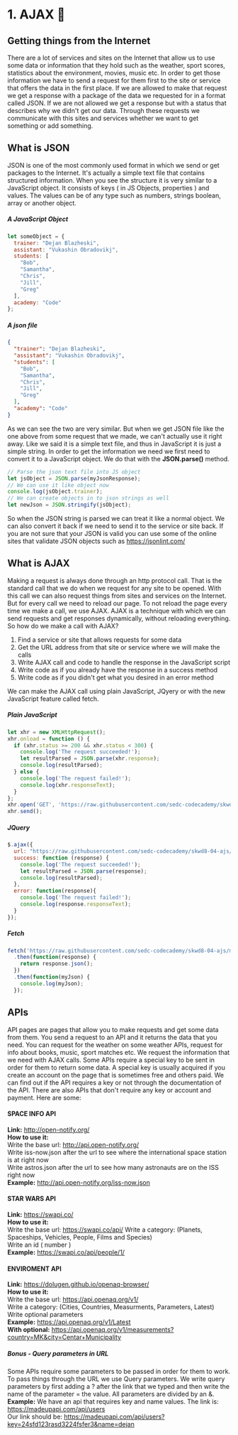 # 1. AJAX &#x1F34E;
## Getting things from the Internet
There are a lot of services and sites on the Internet that allow us to use some data or information that they hold such as the weather, sport scores, statistics about the environment, movies, music etc. In order to get those information we have to send a request for them first to the site or service that offers the data in the first place. If we are allowed to make that request we get a response with a package of the data we requested for in a format called JSON. If we are not allowed we get a response but with a status that describes why we didn't get our data. Through these requests we communicate with this sites and services whether we want to get something or add something. 

## What is JSON
JSON is one of the most commonly used format in which we send or get packages to the Internet. It's actually a simple text file that contains structured information. When you see the structure it is very similar to a JavaScript object. It consists of keys ( in JS Objects, properties ) and values. The values can be of any type such as numbers, strings boolean, array or another object. 

##### A JavaScript Object
```javascript
let someObject = {
  trainer: "Dejan Blazheski",
  assistant: "Vukashin Obradovikj",
  students: [
    "Bob",
    "Samantha",
    "Chris",
    "Jill",
    "Greg"
  ],
  academy: "Code"
};
```
##### A json file
```json
{
  "trainer": "Dejan Blazheski",
  "assistant": "Vukashin Obradovikj",
  "students": [
    "Bob",
    "Samantha",
    "Chris",
    "Jill",
    "Greg"
  ],
  "academy": "Code"
}
```
As we can see the two are very similar. But when we get JSON file like the one above from some request that we made, we can't actually use it right away. Like we said it is a simple text file, and thus in JavaScript it is just a simple string. In order to get the information we need we first need to convert it to a JavaScript object. We do that with the **JSON.parse()** method.
```javascript
// Parse the json text file into JS object
let jsObject = JSON.parse(myJsonResponse);
// We can use it like object now
console.log(jsObject.trainer);
// We can create objects in to json strings as well
let newJson = JSON.stringify(jsObject);
```
So when the JSON string is parsed we can treat it like a normal object. We can also convert it back if we need to send it to the service or site back. If you are not sure that your JSON is valid you can use some of the online sites that validate JSON objects such as https://jsonlint.com/

## What is AJAX
Making a request is always done through an http protocol call. That is the standard call that we do when we request for any site to be opened. With this call we can also request things from sites and services on the Internet. But for every call we need to reload our page. To not reload the page every time we make a call, we use AJAX. AJAX is a technique with which we can send requests and get responses dynamically, without reloading everything. So how do we make a call with AJAX? 
1. Find a service or site that allows requests for some data
2. Get the URL address from that site or service where we will make the calls
3. Write AJAX call and code to handle the response in the JavaScript script
4. Write code as if you already have the response in a success method
5. Write code as if you didn't get what you desired in an error method

We can make the AJAX call using plain JavaScript, JQyery or with the new JavaScript feature called fetch.
##### Plain JavaScript
```javascript
let xhr = new XMLHttpRequest();
xhr.onload = function () {
  if (xhr.status >= 200 && xhr.status < 300) {
    console.log('The request succeeded!');
    let resultParsed = JSON.parse(xhr.response);
    console.log(resultParsed);
  } else {
    console.log('The request failed!');
    console.log(xhr.responseText);
  }
};
xhr.open('GET', 'https://raw.githubusercontent.com/sedc-codecademy/skwd8-04-ajs/master/g3/Class%203%20-%20AJAX/Exercises/students.json');
xhr.send();
````
##### JQuery
```javascript
$.ajax({
  url: "https://raw.githubusercontent.com/sedc-codecademy/skwd8-04-ajs/master/g3/Class%203%20-%20AJAX/Exercises/students.json",
  success: function (response) {
    console.log('The request succeeded!');
    let resultParsed = JSON.parse(response);
    console.log(resultParsed);
  }, 
  error: function(response){
    console.log('The request failed!');
    console.log(response.responseText);
  }
});
````
##### Fetch
```javascript
fetch('https://raw.githubusercontent.com/sedc-codecademy/skwd8-04-ajs/master/g3/Class%203%20-%20AJAX/Exercises/students.json')
  .then(function(response) {
    return response.json();
  })
  .then(function(myJson) {
    console.log(myJson);
  });
```



## APIs
API pages are pages that allow you to make requests and get some data from them. You send a request to an API and it returns the data that you need. You can request for the weather on some weather APIs, request for info about books, music, sport matches etc. We request the information that we need with AJAX calls. Some APIs require a special key to be sent in order for them to return some data. A special key is usually acquired if you create an account on the page that is sometimes free and others paid. We can find out if the API requires a key or not through the documentation of the API. There are also APIs that don't require any key or account and payment. Here are some:

#### SPACE INFO API
**Link:** http://open-notify.org/ \
**How to use it:** \
Write the base url: http://api.open-notify.org/ \
Write iss-now.json after the url to see where the international space station is at right now \
Write astros.json after the url to see how many astronauts are on the ISS right now \
**Example:** http://api.open-notify.org/iss-now.json
#### STAR WARS API
**Link:** https://swapi.co/ \
**How to use it:** \
Write the base url: https://swapi.co/api/
Write a category: (Planets, Spaceships, Vehicles, People, Films and Species) \
Write an id ( number ) \
**Example:** https://swapi.co/api/people/1/
#### ENVIROMENT API
**Link:** https://dolugen.github.io/openaq-browser/ \
**How to use it:** \
Write the base url: https://api.openaq.org/v1/ \
Write a category: (Cities, Countries, Measurments, Parameters, Latest) \
Write optional parameters \
**Example:** https://api.openaq.org/v1/Latest \
**With optional:** https://api.openaq.org/v1/measurements?country=MK&city=Centar+Municipality

##### Bonus - Query parameters in URL
Some APIs require some parameters to be passed in order for them to work. To pass things through the URL we use Query parameters. We write query parameters by first adding a ? after the link that we typed and then write the name of the parameter = the value. All parameters are divided by an &. \
**Example:** We have an api that requires key and name values. The link is: https://madeupapi.com/api/users \
Our link should be: https://madeupapi.com/api/users?key=24sfd123rasd3224fsfer3&name=dejan
